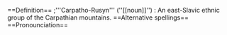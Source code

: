 ==Definition==
;'''Carpatho-Rusyn''' (''[[noun]]'')
: An east-Slavic ethnic group of the Carpathian mountains.
==Alternative spellings==
==Pronounciation==